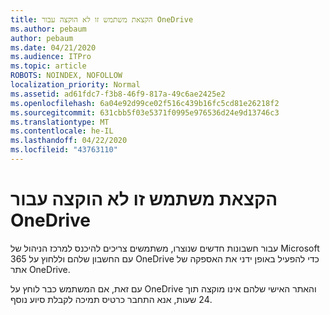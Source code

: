 ```yaml
---
title: הקצאת משתמש זו לא הוקצה עבור OneDrive
ms.author: pebaum
author: pebaum
ms.date: 04/21/2020
ms.audience: ITPro
ms.topic: article
ROBOTS: NOINDEX, NOFOLLOW
localization_priority: Normal
ms.assetid: ad61fdc7-f3b8-46f9-817a-49c6ae2425e2
ms.openlocfilehash: 6a04e92d99ce02f516c439b16fc5cd81e26218f2
ms.sourcegitcommit: 631cbb5f03e5371f0995e976536d24e9d13746c3
ms.translationtype: MT
ms.contentlocale: he-IL
ms.lasthandoff: 04/22/2020
ms.locfileid: "43763110"
---
```

# <a name="onedrive-is-not-provisioned-for-this-user"></a>הקצאת משתמש זו לא הוקצה עבור OneDrive

עבור חשבונות חדשים שנוצרו, משתמשים צריכים להיכנס למרכז הניהול של Microsoft 365 עם החשבון שלהם וללחוץ על OneDrive כדי להפעיל באופן ידני את האספקה של אתר OneDrive.
  
עם זאת, אם המשתמש כבר לוחץ על OneDrive והאתר האישי שלהם אינו מוקצה תוך 24 שעות, אנא התחבר כרטיס תמיכה לקבלת סיוע נוסף.
  

